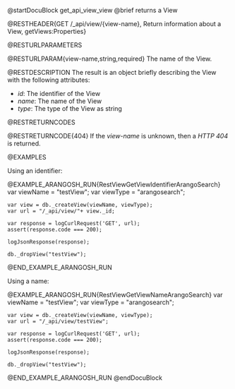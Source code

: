 @startDocuBlock get_api_view_view
@brief returns a View

@RESTHEADER{GET /_api/view/{view-name}, Return information about a View, getViews:Properties}

@RESTURLPARAMETERS

@RESTURLPARAM{view-name,string,required}
The name of the View.

@RESTDESCRIPTION
The result is an object briefly describing the View with the following attributes:
- *id*: The identifier of the View
- *name*: The name of the View
- *type*: The type of the View as string

@RESTRETURNCODES

@RESTRETURNCODE{404}
If the *view-name* is unknown, then a *HTTP 404* is returned.

@EXAMPLES

Using an identifier:

@EXAMPLE_ARANGOSH_RUN{RestViewGetViewIdentifierArangoSearch}
    var viewName = "testView";
    var viewType = "arangosearch";

    var view = db._createView(viewName, viewType);
    var url = "/_api/view/"+ view._id;

    var response = logCurlRequest('GET', url);
    assert(response.code === 200);

    logJsonResponse(response);

    db._dropView("testView");
@END_EXAMPLE_ARANGOSH_RUN

Using a name:

@EXAMPLE_ARANGOSH_RUN{RestViewGetViewNameArangoSearch}
    var viewName = "testView";
    var viewType = "arangosearch";

    var view = db._createView(viewName, viewType);
    var url = "/_api/view/testView";

    var response = logCurlRequest('GET', url);
    assert(response.code === 200);

    logJsonResponse(response);

    db._dropView("testView");
@END_EXAMPLE_ARANGOSH_RUN
@endDocuBlock
